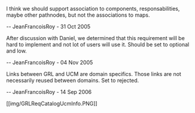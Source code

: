 I think we should support association to components, responsabilities, maybe other pathnodes, but not the associations to maps.

-- JeanFrancoisRoy - 31 Oct 2005

After discussion with Daniel, we determined that this requirement will be hard to implement and not lot of users will use it. Should be set to optional and low.

-- JeanFrancoisRoy - 04 Nov 2005

Links between GRL and UCM are domain specifics. Those links are not necessarily reused between domains. Set to rejected.

-- JeanFrancoisRoy - 14 Sep 2006 

[[img/GRLReqCatalogUcmInfo.PNG]]